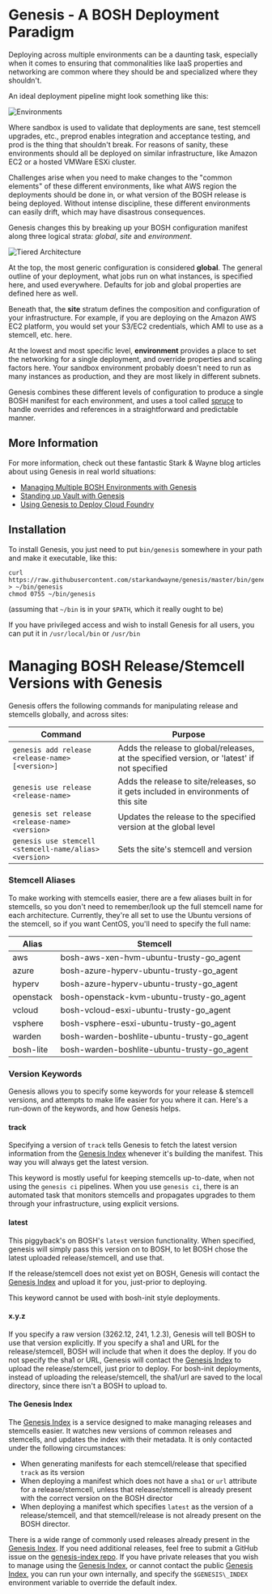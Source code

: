Genesis - A BOSH Deployment Paradigm
====================================

Deploying across multiple environments can be a daunting task,
especially when it comes to ensuring that commonalities like IaaS
properties and networking are common where they should be and
specialized where they shouldn't.

An ideal deployment pipeline might look something like this:

![Environments](docs/envs.png)

Where sandbox is used to validate that deployments are sane, test
stemcell upgrades, etc., preprod enables integration and
acceptance testing, and prod is the thing that shouldn't break.
For reasons of sanity, these environments should all be deployed
on similar infrastructure, like Amazon EC2 or a hosted VMWare ESXi
cluster.

Challenges arise when you need to make changes to the "common
elements" of these different environments, like what AWS region
the deployments should be done in, or what version of the BOSH
release is being deployed.  Without intense discipline, these
different environments can easily drift, which may have disastrous
consequences.

Genesis changes this by breaking up your BOSH configuration
manifest along three logical strata: _global_, _site_ and
_environment_.

![Tiered Architecture](docs/tiers.png)

At the top, the most generic configuration is considered
**global**.  The general outline of your deployment, what jobs run
on what instances, is specified here, and used everywhere.
Defaults for job and global properties are defined here as well.

Beneath that, the **site** stratum defines the composition and
configuration of your infrastructure.  For example, if you are
deploying on the Amazon AWS EC2 platform, you would set your
S3/EC2 credentials, which AMI to use as a stemcell, etc. here.

At the lowest and most specific level, **environment** provides a
place to set the networking for a single deployment, and override
properties and scaling factors here.  Your sandbox environment
probably doesn't need to run as many instances as production, and
they are most likely in different subnets.

Genesis combines these different levels of configuration to
produce a single BOSH manifest for each environment, and uses a
tool called [spruce][spruce] to handle overrides and references in
a straightforward and predictable manner.

## More Information

For more information, check out these fantastic Stark & Wayne blog
articles about using Genesis in real world situations:

  - [Managing Multiple BOSH Environments with Genesis][blog-bosh]
  - [Standing up Vault with Genesis][blog-vault]
  - [Using Genesis to Deploy Cloud Foundry][blog-cf]

[blog-bosh]:  https://www.starkandwayne.com/blog/managing-multiple-bosh-environments-with-genesis/
[blog-vault]: https://www.starkandwayne.com/blog/standing-up-vault-using-genesis/
[blog-cf]:    https://www.starkandwayne.com/blog/using-genesis-to-deploy-cloud-foundry/


## Installation

To install Genesis, you just need to put `bin/genesis` somewhere
in your path and make it executable, like this:

```
curl https://raw.githubusercontent.com/starkandwayne/genesis/master/bin/genesis > ~/bin/genesis
chmod 0755 ~/bin/genesis
```

(assuming that `~/bin` is in your `$PATH`, which it really ought
to be)

If you have privileged access and wish to install Genesis for all
users, you can put it in `/usr/local/bin` or `/usr/bin`

[spruce]: https://github.com/geofffranks/spruce

# Managing BOSH Release/Stemcell Versions with Genesis

Genesis offers the following commands for manipulating release
and stemcells globally, and across sites:

| Command | Purpose |
| ------- | ------- |
| `genesis add release <release-name> [<version>]` | Adds the release to global/releases, at the specified version, or 'latest' if not specified |
| `genesis use release <release-name>` | Adds the release to site/releases, so it gets included in environments of this site ||
| `genesis set release <release-name> <version>` | Updates the release to the specified version at the global level |
| `genesis use stemcell <stemcell-name/alias> <version>` | Sets the site's stemcell and version |

### Stemcell Aliases

To make working with stemcells easier, there are a few aliases built in for stemcells,
so you don't need to remember/look up the full stemcell name for each architecture.
Currently, they're all set to use the Ubuntu versions of the stemcell, so if you
want CentOS, you'll need to specify the full name:

| Alias | Stemcell |
| ----- | -------- |
| aws | bosh-aws-xen-hvm-ubuntu-trusty-go_agent |
| azure | bosh-azure-hyperv-ubuntu-trusty-go_agent |
| hyperv | bosh-azure-hyperv-ubuntu-trusty-go_agent |
| openstack | bosh-openstack-kvm-ubuntu-trusty-go_agent |
| vcloud | bosh-vcloud-esxi-ubuntu-trusty-go_agent |
| vsphere | bosh-vsphere-esxi-ubuntu-trusty-go_agent |
| warden | bosh-warden-boshlite-ubuntu-trusty-go_agent |
| bosh-lite | bosh-warden-boshlite-ubuntu-trusty-go_agent |

### Version Keywords

Genesis allows you to specify some keywords for your release & stemcell
versions, and attempts to make life easier for you where it can. Here's a
run-down of the keywords, and how Genesis helps.

#### track

Specifying a version of `track` tells Genesis to fetch the latest version information
from the [Genesis Index][genesis-index] whenever it's building the manifest. This way you will always
get the latest version.

This keyword is mostly useful for keeping stemcells up-to-date, when not using the
`genesis ci` pipelines. When you use `genesis ci`, there is an automated task that
monitors stemcells and propagates upgrades to them through your infrastructure, using
explicit versions.

#### latest

This piggyback's on BOSH's `latest` version functionality. When specified, genesis
will simply pass this version on to BOSH, to let BOSH chose the latest uploaded
release/stemcell, and use that.

If the release/stemcell does not exist yet on BOSH, Genesis will contact the [Genesis Index][genesis-index]
and upload it for you, just-prior to deploying.

This keyword cannot be used with bosh-init style deployments.

#### x.y.z

If you specify a raw version (3262.12, 241, 1.2.3), Genesis will tell BOSH to use that
version explicitly. If you specify a sha1 and URL for the release/stemcell, BOSH will
include that when it does the deploy. If you do not specify the sha1 or URL, Genesis
will contact the [Genesis Index][genesis-index] to upload the release/stemcell,
just prior to deploy. For bosh-init deployments, instead of uploading the release/stemcell,
the sha1/url are saved to the local directory, since there isn't a BOSH to upload to.

#### The Genesis Index

The [Genesis Index][genesis-index] is a service designed to make managing releases and stemcells easier.
It watches new versions of common releases and stemcells, and updates the index with
their metadata. It is only contacted under the following circumstances:

- When generating manifests for each stemcell/release that specified `track` as its version
- When deploying a manifest which does not have a `sha1` or `url` attribute for a release/stemcell,
  unless that release/stemcell is already present with the correct version on the BOSH director
- When deploying a manifest which specifies `latest` as the version of a release/stemcell,
  and that stemcell/release is not already present on the BOSH director.

There is a wide range of commonly used releases already present in the [Genesis Index][genesis-index].
If you need additional releases, feel free to submit a GitHub issue on the [genesis-index repo][genesis-index].
If you have private releases that you wish to manage using the [Genesis Index][genesis-index], or cannot
contact the public [Genesis Index][genesis-index], you can run your own internally, and specify the `$GENESIS\_INDEX`
environment variable to override the default index.

[genesis-index]: http://github.com/starkandwayne/genesis-index
